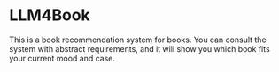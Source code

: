# LLM4Book
This is a book recommendation system for books. You can consult the system with abstract requirements, and it will show you which book fits your current mood and case.
